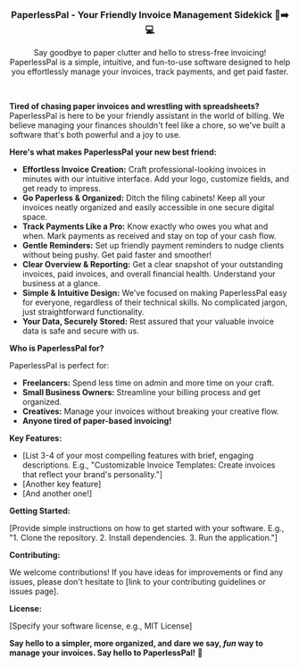 <p align="center">
  <!-- <img src="[YOUR_REPO_LOGO_URL_HERE]" alt="PaperlessPal Logo" width="150"> -->
  <h3 align="center">PaperlessPal - Your Friendly Invoice Management Sidekick 📄➡️💻</h3>
  <p align="center">
    Say goodbye to paper clutter and hello to stress-free invoicing! PaperlessPal is a simple, intuitive, and fun-to-use software designed to help you effortlessly manage your invoices, track payments, and get paid faster.
    <br>
  </p>
</p>

<br>

**Tired of chasing paper invoices and wrestling with spreadsheets?** PaperlessPal is here to be your friendly assistant in the world of billing. We believe managing your finances shouldn't feel like a chore, so we've built a software that's both powerful and a joy to use.

**Here's what makes PaperlessPal your new best friend:**

* **Effortless Invoice Creation:** Craft professional-looking invoices in minutes with our intuitive interface. Add your logo, customize fields, and get ready to impress.
* **Go Paperless & Organized:** Ditch the filing cabinets! Keep all your invoices neatly organized and easily accessible in one secure digital space.
* **Track Payments Like a Pro:** Know exactly who owes you what and when. Mark payments as received and stay on top of your cash flow.
* **Gentle Reminders:** Set up friendly payment reminders to nudge clients without being pushy. Get paid faster and smoother!
* **Clear Overview & Reporting:** Get a clear snapshot of your outstanding invoices, paid invoices, and overall financial health. Understand your business at a glance.
* **Simple & Intuitive Design:** We've focused on making PaperlessPal easy for everyone, regardless of their technical skills. No complicated jargon, just straightforward functionality.
* **Your Data, Securely Stored:** Rest assured that your valuable invoice data is safe and secure with us.

**Who is PaperlessPal for?**

PaperlessPal is perfect for:

* **Freelancers:** Spend less time on admin and more time on your craft.
* **Small Business Owners:** Streamline your billing process and get organized.
* **Creatives:** Manage your invoices without breaking your creative flow.
* **Anyone tired of paper-based invoicing!**

**Key Features:**

* [List 3-4 of your most compelling features with brief, engaging descriptions. E.g., "Customizable Invoice Templates: Create invoices that reflect your brand's personality."]
* [Another key feature]
* [And another one!]

**Getting Started:**

[Provide simple instructions on how to get started with your software. E.g., "1. Clone the repository. 2. Install dependencies. 3. Run the application."]

**Contributing:**

We welcome contributions! If you have ideas for improvements or find any issues, please don't hesitate to [link to your contributing guidelines or issues page].

**License:**

[Specify your software license, e.g., MIT License]

**Say hello to a simpler, more organized, and dare we say, *fun* way to manage your invoices. Say hello to PaperlessPal!** 👋